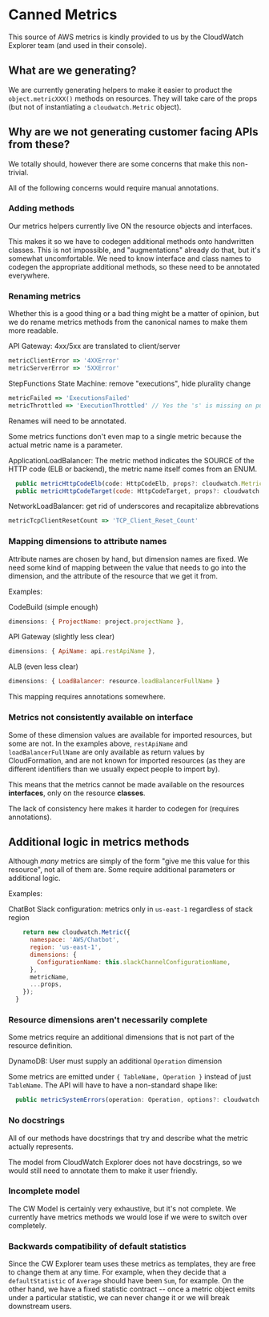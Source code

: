 # Canned Metrics

This source of AWS metrics is kindly provided to us by the CloudWatch Explorer team
(and used in their console).

## What are we generating?

We are currently generating helpers to make it easier to product the `object.metricXXX()`
methods on resources. They will take care of the props (but not of instantiating a
`cloudwatch.Metric` object).

## Why are we not generating customer facing APIs from these?

We totally should, however there are some concerns that make this non-trivial.

All of the following concerns would require manual annotations.

### Adding methods

Our metrics helpers currently live ON the resource objects and interfaces.

This makes it so we have to codegen additional methods onto handwritten classes. This is not
impossible, and "augmentations" already do that, but it's somewhat uncomfortable. We need
to know interface and class names to codegen the appropriate additional methods, so these
need to be annotated everywhere.

### Renaming metrics

Whether this is a good thing or a bad thing might be a matter of opinion, but we
do rename metrics methods from the canonical names to make them more readable.

API Gateway: 4xx/5xx are translated to client/server

```js
metricClientError => '4XXError'
metricServerError => '5XXError'
```

StepFunctions State Machine: remove "executions", hide plurality change

```js
metricFailed => 'ExecutionsFailed'
metricThrottled => 'ExecutionThrottled' // Yes the 's' is missing on purpose!
```

Renames will need to be annotated.

Some metrics functions don't even map to a single metric because the actual
metric name is a parameter.

ApplicationLoadBalancer: The metric method indicates the SOURCE of the
HTTP code (ELB or backend), the metric name itself comes from an ENUM.

```js
  public metricHttpCodeElb(code: HttpCodeElb, props?: cloudwatch.MetricOptions) {
  public metricHttpCodeTarget(code: HttpCodeTarget, props?: cloudwatch.MetricOptions) {
```

NetworkLoadBalancer: get rid of underscores and recapitalize abbrevations

```js
metricTcpClientResetCount => 'TCP_Client_Reset_Count'
```

### Mapping dimensions to attribute names

Attribute names are chosen by hand, but dimension names are fixed. We need some kind
of mapping between the value that needs to go into the dimension, and the attribute
of the resource that we get it from.

Examples:

CodeBuild (simple enough)

```js
dimensions: { ProjectName: project.projectName },
```

API Gateway (slightly less clear)

```js
dimensions: { ApiName: api.restApiName },
```

ALB (even less clear)

```js
dimensions: { LoadBalancer: resource.loadBalancerFullName }
```

This mapping requires annotations somewhere.

### Metrics not consistently available on interface

Some of these dimension values are available for imported resources, but some
are not. In the examples above, `restApiName` and `loadBalancerFullName` are
only available as return values by CloudFormation, and are not known for
imported resources (as they are different identifiers than we usually expect
people to import by).

This means that the metrics cannot be made available on the resources
**interfaces**, only on the resource **classes**.

The lack of consistency here makes it harder to codegen for (requires
annotations).

## Additional logic in metrics methods

Although *many* metrics are simply of the form "give me this value for this resource",
not all of them are. Some require additional parameters or additional logic.

Examples:

ChatBot Slack configuration: metrics only in `us-east-1` regardless of stack region

```js
    return new cloudwatch.Metric({
      namespace: 'AWS/Chatbot',
      region: 'us-east-1',
      dimensions: {
        ConfigurationName: this.slackChannelConfigurationName,
      },
      metricName,
      ...props,
    });
  }
```

### Resource dimensions aren't necessarily complete

Some metrics require an additional dimensions that is not part of the resource
definition.

DynamoDB: User must supply an additional `Operation` dimension

Some metrics are emitted under `{ TableName, Operation }` instead of just `TableName`.
The API will have to have a non-standard shape like:

```js
  public metricSystemErrors(operation: Operation, options?: cloudwatch.MetricOptions): cloudwatch.IMetric {
```

### No docstrings

All of our methods have docstrings that try and describe what the metric actually
represents.

The model from CloudWatch Explorer does not have docstrings, so we would
still need to annotate them to make it user friendly.

### Incomplete model

The CW Model is certainly very exhaustive, but it's not complete. We currently
have metrics methods we would lose if we were to switch over completely.

### Backwards compatibility of default statistics

Since the CW Explorer team uses
these metrics as templates, they are free to change them at any time. For
example, when they decide that a `defaultStatistic` of `Average` should have
been `Sum`, for example. On the other hand, we have a fixed statistic
contract -- once a metric object emits under a particular statistic, we can
never change it or we will break downstream users.
